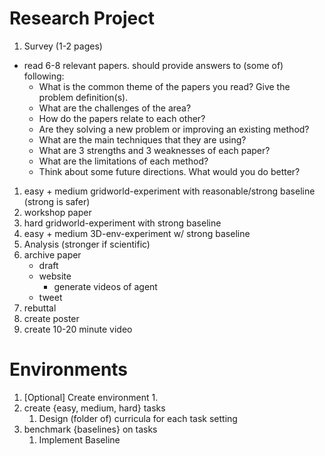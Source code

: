 # Research Project
1. Survey (1-2 pages)  
- read 6-8 relevant papers. should provide answers to (some of) following:
	-   What is the common theme of the papers you read? Give the problem definition(s).
	-   What are the challenges of the area?
	-   How do the papers relate to each other?
	-   Are they solving a new problem or improving an existing method?
	-   What are the main techniques that they are using?
	-   What are 3 strengths and 3 weaknesses of each paper?
	-   What are the limitations of each method?
	-   Think about some future directions. What would you do better?
1. easy + medium gridworld-experiment with reasonable/strong baseline (strong is safer)
2. workshop paper
3. hard gridworld-experiment with strong baseline
4. easy + medium 3D-env-experiment w/ strong baseline
5. Analysis (stronger if scientific)
6. archive paper
	- draft
	- website
		- generate videos of agent
	- tweet
7. rebuttal
8. create poster
9. create 10-20 minute video


# Environments
1. [Optional] Create environment
	1. 
2.  create {easy, medium, hard} tasks
	1.  Design (folder of) curricula for each task setting
3.  benchmark {baselines} on tasks
	1.  Implement Baseline
